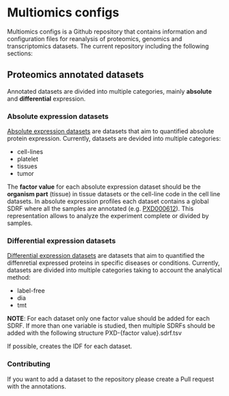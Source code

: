 # Multiomics configs

Multiomics configs is a Github repository that contains information and configuration files for reanalysis of proteomics, genomics and transcriptomics datasets. The current repository including the following sections: 

## Proteomics annotated datasets

Annotated datasets are divided into multiple categories, mainly **absolute** and **differential** expression. 

### Absolute expression datasets

[Absolute expression datasets](https://github.com/multiomics/multiomics-configs/tree/master/datasets/absolute-expression) are datasets that aim to quantified absolute protein expression. Currently, datasets are devided into multiple categories: 

- cell-lines 
- platelet
- tissues 
- tumor

The **factor value** for each absolute expression dataset should be the **organism part** (tissue) in tissue datasets or the cell-line code in the cell line datasets. In absolute expression profiles each dataset contains a global SDRF where all the samples are annotated (e.g. [PXD000612](https://github.com/multiomics/multiomics-configs/tree/master/datasets/absolute-expression/cell-lines/PXD000612)). This representation allows to analyze the experiment complete or divided by samples. 

### Differential expression datasets 

[Differential expression datasets](https://github.com/multiomics/multiomics-configs/tree/master/datasets/differential-datasets) are datasets that aim to quantified the diffenretial expressed proteins in specific diseases or conditions. Currently, datasets are divided into multiple categories taking to account the analytical method: 

- label-free 
- dia 
- tmt 

**NOTE**: For each dataset only one factor value should be added for each SDRF. If more than one variable is studied, then multiple SDRFs should be added with the following structure PXD-{factor value}.sdrf.tsv 

If possible, creates the IDF for each dataset. 

### Contributing

If you want to add a dataset to the repository please create a Pull request with the annotations. 




 
